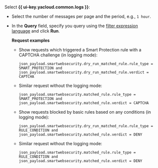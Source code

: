 Select **{{ ui-key.yacloud.common.logs }}**:

* Select the number of messages per page and the period, e.g., `1 hour`.

* In the **Query** field, specify you query using the [filter expression language](../../logging/concepts/filter.md) and click **Run**.

  **Request examples**

  * Show requests which triggered a Smart Protection rule with a CAPTCHA challenge (in logging mode):

    ```
    json_payload.smartwebsecurity.dry_run_matched_rule.rule_type = SMART_PROTECTION and json_payload.smartwebsecurity.dry_run_matched_rule.verdict = CAPTCHA
    ```

  * Similar request without the logging mode:

    ```
    json_payload.smartwebsecurity.matched_rule.rule_type = SMART_PROTECTION and json_payload.smartwebsecurity.matched_rule.verdict = CAPTCHA
    ```

  * Show requests blocked by basic rules based on any conditions (in logging mode):

    ```
    json_payload.smartwebsecurity.dry_run_matched_rule.rule_type = RULE_CONDITION and json_payload.smartwebsecurity.matched_rule.verdict = DENY
    ```

  * Similar request without the logging mode:

    ```
    json_payload.smartwebsecurity.matched_rule.rule_type = RULE_CONDITION and json_payload.smartwebsecurity.matched_rule.verdict = DENY
    ```